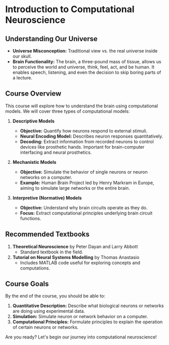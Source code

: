 # Introduction to Computational Neuroscience

## Understanding Our Universe
- **Universe Misconception:** Traditional view vs. the real universe inside our skull.
- **Brain Functionality:** The brain, a three-pound mass of tissue, allows us to perceive the world and universe, think, feel, act, and be human. It enables speech, listening, and even the decision to skip boring parts of a lecture.

## Course Overview
This course will explore how to understand the brain using computational models. We will cover three types of computational models:

1. **Descriptive Models**
   - **Objective:** Quantify how neurons respond to external stimuli.
   - **Neural Encoding Model:** Describes neuron responses quantitatively.
   - **Decoding:** Extract information from recorded neurons to control devices like prosthetic hands. Important for brain-computer interfacing and neural prosthetics.

2. **Mechanistic Models**
   - **Objective:** Simulate the behavior of single neurons or neuron networks on a computer.
   - **Example:** Human Brain Project led by Henry Markram in Europe, aiming to simulate large networks or the entire brain.

3. **Interpretive (Normative) Models**
   - **Objective:** Understand why brain circuits operate as they do.
   - **Focus:** Extract computational principles underlying brain circuit functions.

## Recommended Textbooks
1. **Theoretical Neuroscience** by Peter Dayan and Larry Abbott
   - Standard textbook in the field.
2. **Tutorial on Neural Systems Modelling** by Thomas Anastasio
   - Includes MATLAB code useful for exploring concepts and computations.

## Course Goals
By the end of the course, you should be able to:
1. **Quantitative Description:** Describe what biological neurons or networks are doing using experimental data.
2. **Simulation:** Simulate neuron or network behavior on a computer.
3. **Computational Principles:** Formulate principles to explain the operation of certain neurons or networks.

Are you ready? Let's begin our journey into computational neuroscience!